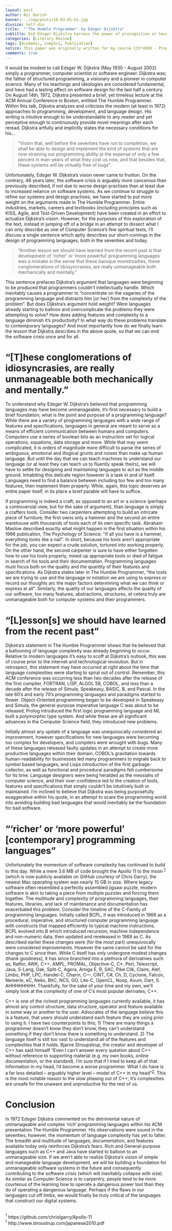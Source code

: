 ```yaml
---
layout: post
author: Nic Durish
banner: ../img/posts/18-03-01-b1.jpg
divsize: half-div
title:  "'The Humble Programmer' by Edsger Dijsktra"
subtitle: Did Edsger Dijkstra harness the power of precognition or have we still not learned from our past mistakes?
categories: [Literary Review]
tags: [Academic, CompSci, Publication]
notice: This paper was originally written for my course CIS*4500 - Programming Languages, taken at the University of Guelph. The paper I'm reviewing is a Computer Science Publication by Edsger Dijkstra
comments: true
---
```


It would be modest to call Edsger W. Dijkstra (May 1930 - August 2002) simply a programmer, computer scientist or software engineer. Dijkstra was; the father of structured programming, a visionary and a pioneer in computer science. Many of his teachings and ideologies are considered fundamental, and have had a lasting affect on software design for the last half a century. On August 14th, 1972, Dijkstra presented a brief, yet timeless lecture at the ACM Annual Conference in Boston, entitled The Humble Programmer. Within this talk, Dijkstra analyzes and criticizes the modern (at least in 1972) approaches to programming, development, and language design. His writing is intuitive enough to be understandable to any reader and yet perceptive enough to continuously provide novel meanings after each reread. Dijkstra artfully and implicitly states the necessary conditions for his...
> “Vision that, well before the seventies have run to completion, we shall be able to design and implement the kind of systems that are now straining our programming ability at the expense of only a few percent in man-years of what they cost us now, and that besides that, these systems will be virtually free of bugs”.

Unfortunately, Edsger W. Dijkstra’s vision never came to fruition. On the contrary, 46 years later, the software crisis is arguably more cancerous than previously described, if not due to worse design practises than at least due to increased reliance on software systems. As we continue to struggle to refine our systems and design practises, we have started to put more weight on the arguments made in The Humble Programmer. Entire industries, markets, careers and textbooks (including principles such as KISS, Agile, and Test-Driven Development) have been created in an effort to actualize Dijkstra’s vision. However, for the purposes of this exploration of the text, instead in jumping off of a bridge in an attempt to dissect what I can only describe as one of Computer Science’s few spiritual texts, I’ll discuss a single sentence which aptly describes our short-comings in the design of programming languages, both in the seventies and today;
> “Another lesson we should have learned from the recent past is that development of ‘richer’ or ‘more powerful’ programming languages was a mistake in the sense that these baroque monstrosities, these conglomerations of idiosyncrasies, are really unmanageable both mechanically and mentally.”

This sentence prefaces Dijkstra’s argument that languages were beginning to be produced that programmers couldn’t intellectually handle. Which inevitably causes a programmer to “concentrate on the vagaries of the programming language and distracts him [or her] from the complexity of the problem”. But does Dijkstra’s argument hold weight? Were languages already starting to balloon and overcomplicate the problems they were attempting to solve? How does adding features and complexity to a language diminish it’s productivity? In what way do these problems translate to contemporary languages? And most importantly how do we finally learn the lesson that Dijkstra describes in the above quote, so that we can end the software crisis once and for all.

# “[T]hese conglomerations of idiosyncrasies, are really unmanageable both mechanically and mentally.”

To understand why Edsger W. Dijkstra’s believed that programming languages may have become unmanageable, it’s first necessary to build a brief foundation; what is the point and purpose of a programming language? While there are a variety of programming languages with a wide range of features and specifications, languages in general are meant to serve as a means of efficient communication between humans and computers. Computers use a series of boolean bits as an instruction set for logical operations, equations, data storage and more. While that may seem complicated, it is orders of magnitude more difficult to parse the series of ambiguous, emotional and illogical grunts and noises than make up human language. But until the day that we can teach machines to understand our language (or at least they can teach us to fluently speak theirs), we will have to settle for designing and maintaining languages to act as the middle ground. Inhabiting this delicate region however is a task in and of itself. Languages need to find a balance between including too few and too many features, then implement them properly. While, again, this topic deserves an entire paper itself, in its place a brief parable will have to suffice.

If programming is indeed a craft, as opposed to an art or a science (perhaps a controversial view, but for the sake of argument), than language is simply a crafters tools. Consider two carpenters attempting to build an intricate piece of furniture; the first owns only a hammer and the second an entire warehouse with thousands of tools each of its own specific task. Abraham Maslow described exactly what might happen in the first situation within his 1966 publication, The Psychology of Science; "if all you have is a hammer, everything looks like a nail”. In short, because his tools aren’t appropriate for the job, you can expect a crude solution, tortured into working properly. On the other hand, the second carpenter is sure to have either forgotten how to use his tools properly, mixed up appropriate tools or died of fatigue in search of his tools and their documentation. Programming languages must focus both on the quality and the quantity of their features and specifications. As Dijkstra states later in The Humble Programmer, “the tools we are trying to use and the language or notation we are using to express or record our thoughts arc the major factors determining what we can think or express at all”. Similarly, the quality of our languages affects the quality of our software, too many features, abstractions, structures, et cetera truly are unmanageable both for computer systems and their programmers.

# “[L]esson[s] we should have learned from the recent past”

Dijkstra’s statement in The Humble Programmer shows that he believed that a ballooning of language complexity was already beginning to occur. Relative to modern languages it’s easy to scoff at Dijkstra’s outlook, this was of course prior to the internet and technological revolution. But in retrospect, this statement may have occurred at right about the time that language complexities were starting to spiral out of control. Remember, this ACM conference was occurring less than two decades after the release of the first compiler, FORTRAN, LISP, ALGOL 58, COBOL, and less than a decade after the release of Simula, Speakeasy, BASIC, B, and Pascal. In the late 60’s and early 70’s programming languages and paradigms started to flower. Object-Oriented programming began to be developed in Speakeasy and Simula, the general-purpose imperative language C was about to be released, Prolog introduced the first logic programming language and ML built a polymorphic type system. And while these are all significant advances in the Computer Science field, they introduced new problems.

Initially almost any update of a language was unequivocally considered an improvement, however specifications for new languages were becoming too complex for developers, and compilers were wrought with bugs. Many of these languages released faulty updates in an attempt to create more productive languages within their domain. COBOL’s gravitation towards human-readability for businesses led many programmers to migrate back to symbol based languages, and Lisps introduction of the first garbage-collector, as well as functional and procedural paradigms felt cumbersome for its time. Language designers were being heralded as the messiahs of computer science, and their over-confidence led to the creation of tools, features and specifications that simply couldn’t be intuitively built or maintained. I’m inclined to believe that Dijkstra was being purposefully exaggerative within his quote, in an attempt to scare the programming world into avoiding building bad languages that would inevitably be the foundation for bad software.  

# “‘richer’ or ‘more powerful’ [contemporary] programming languages”

Unfortunately the momentum of software complexity has continued to build to this day. While a mere 3.6 MB of code brought the Apollo 11 to the moon <sup>[1](#foot1)</sup> (which is now publicly available on GitHub courtesy of Chris Garry), the newest Mac operating system was nearly 15 GB in size. Where legacy software often resembled a perfectly assembled jigsaw puzzle, modern software is akin to taking a piece from multiple puzzles and forcing them together. The multitude and complexity of programming languages, their features, libraries, and lack of maintenance and documentation has exacerbated this problem. Consider the timeline of the C-Family of programming languages. Initially called BCPL, it was introduced in 1966 as a procedural, imperative, and structured computer programming language with constructs that mapped efficiently to typical machine instructions. BCPL evolved into B which introduced recursion, machine independence and non-numeric data, then updated and rereleased in 1969 as C. As described earlier these changes were (for the most part) unequivocally were considered improvements. However the same cannot be said for the changes to C since then. While C itself has only undergone modest changes (thank goodness), it has since branched into a plethora of derivatives such as; Ratfor, AWK, C++, AMPL, PROMAL, Objective-C, C*, Perl, Telescript, Java, S-Lang, Oak, Split-C, Agora, Amiga E, R, SAC, Pike Cilk, Claire, Alef, Limbo, PHP, LPC, Handel-C, Charm, C—, CINT, C#, Ch, D, Cyclone, Falcon, Nemerle, eC, Neko, BitC, NCS, GO, Lite-C, OpenCL, Noop, Axum, Dart, S. AHHHHHHHH. Thankfully, for the sake of your time and my own, we’ll simply look at the complexity of one of C’s most popular derivates; C++.

C++ is one of the richest programming languages currently available, it has almost any control structure, data structure, operator and feature available in some way or another to the user. Advocates of the language believe this is a feature, that users should understand each feature they are using prior to using it. I have two counterpoints to this; 1) There are many things a programmer doesn’t know they don’t know, they can’t understand something if they don’t know there is something to understand. 2) The language itself is still too vast to understand all of the features and complexities that it holds. Bjarne Stroupstrup, the creator and developer of C++ has said himself “Even I can’t answer every question about C++ without reference to supporting material (e.g. my own books, online documentation, or the standard). I’m sure that if I tried to keep all of that information in my head, I’d become a worse programmer. What I do have is a far less detailed – arguably higher level – model of C++ in my head”<sup>[2](#foot2)</sup>. This is the most notable reason to the slow phasing out of C++; it’s complexities are unsafe for the unaware and unproductive for the rest of us.

# Conclusion

In 1972 Edsger Dijkstra commented on the detrimental nature of unmanageable and complex ‘rich’ programming languages within his ACM presentation The Humble Programmer. His observations were sound in the seventies, however, the momentum of language complexity has yet to falter. The breadth and multitude of languages, documentation, and features available today only reinforces Dijkstra’s fears. Rich and General-purpose languages such as C++ and Java have started to balloon to an unmanageable size. If we aren’t able to realize Dijkstra’s vision of simple and manageable language development, we will be building a foundation for unmanageable software systems in the future and consequently contributing to the software crisis (which will inevitably collapse with size). As similar as Computer Science is to carpentry, people tend to be more courteous of the learning how to operate a dangerous power tool than they do of operating a dangerous language. Perhaps if the flaws in our languages cut off limbs, we would finally be truly critical of the languages that construct our digital systems.  

<br>
<a name="fnote1"><sup>1</sup></a> https://github.com/chrislgarry/Apollo-11<br>
<a name="fnote1"><sup>1</sup></a> http://www.stroustrup.com/japanese2010.pdf

